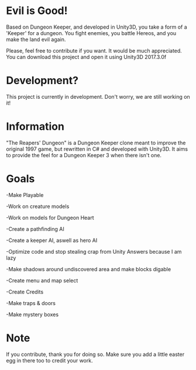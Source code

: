 # Evil is Good!
Based on Dungeon Keeper, and developed in Unity3D, you take a form of a 'Keeper' for a dungeon. You fight enemies, you battle Hereos, and you make the land evil again.

Please, feel free to contribute if you want. It would be much appreciated.
You can download this project and open it using Unity3D 2017.3.0f

# Development?
This project is currently in development. Don't worry, we are still working on it!

# Information
"The Reapers' Dungeon" is a Dungeon Keeper clone meant to improve the original 1997 game, but rewritten in C# and developed with Unity3D. It aims to provide the feel for a Dungeon Keeper 3 when there isn't one.

# Goals
-Make Playable

-Work on creature models

-Work on models for Dungeon Heart

-Create a pathfinding AI

-Create a keeper AI, aswell as hero AI

-Optimize code and stop stealing crap from Unity Answers because I am lazy

-Make shadows around undiscovered area and make blocks digable

-Create menu and map select

-Create Credits

-Make traps & doors

-Make mystery boxes


# Note
If you contribute, thank you for doing so. Make sure you add a little easter egg in there too to credit your work.
